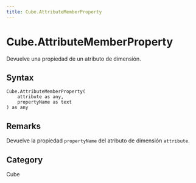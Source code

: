 ```yaml
---
title: Cube.AttributeMemberProperty
---
```


# Cube.AttributeMemberProperty


Devuelve una propiedad de un atributo de dimensión.


## Syntax

```powerquery
Cube.AttributeMemberProperty(
    attribute as any,
    propertyName as text
) as any
```


## Remarks

Devuelve la propiedad <code>propertyName</code> del atributo de dimensión <code>attribute</code>.



## Category
Cube
